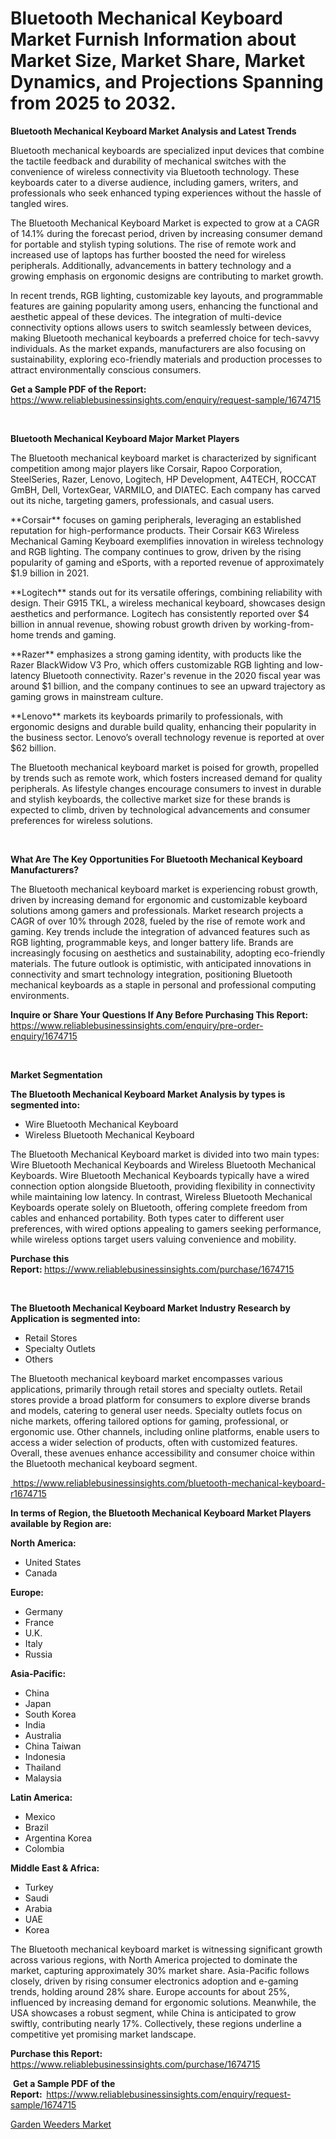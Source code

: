 <p><h1>Bluetooth Mechanical Keyboard Market Furnish Information about Market Size, Market Share, Market Dynamics, and Projections Spanning from 2025 to 2032.</h1></p><p><strong>Bluetooth Mechanical Keyboard Market Analysis and Latest Trends</strong></p>
<p><p>Bluetooth mechanical keyboards are specialized input devices that combine the tactile feedback and durability of mechanical switches with the convenience of wireless connectivity via Bluetooth technology. These keyboards cater to a diverse audience, including gamers, writers, and professionals who seek enhanced typing experiences without the hassle of tangled wires.</p><p>The Bluetooth Mechanical Keyboard Market is expected to grow at a CAGR of 14.1% during the forecast period, driven by increasing consumer demand for portable and stylish typing solutions. The rise of remote work and increased use of laptops has further boosted the need for wireless peripherals. Additionally, advancements in battery technology and a growing emphasis on ergonomic designs are contributing to market growth.</p><p>In recent trends, RGB lighting, customizable key layouts, and programmable features are gaining popularity among users, enhancing the functional and aesthetic appeal of these devices. The integration of multi-device connectivity options allows users to switch seamlessly between devices, making Bluetooth mechanical keyboards a preferred choice for tech-savvy individuals. As the market expands, manufacturers are also focusing on sustainability, exploring eco-friendly materials and production processes to attract environmentally conscious consumers.</p></p>
<p><strong>Get a Sample PDF of the Report:&nbsp;</strong> <a href="https://www.reliablebusinessinsights.com/enquiry/request-sample/1674715?utm_campaign=3051&utm_medium=2&utm_source=Github&utm_content=ia&utm_term=25032025&utm_id=bluetooth-mechanical-keyboard">https://www.reliablebusinessinsights.com/enquiry/request-sample/1674715</a></p>
<p>&nbsp;</p>
<p><strong>Bluetooth Mechanical Keyboard Major Market Players</strong></p>
<p><p>The Bluetooth mechanical keyboard market is characterized by significant competition among major players like Corsair, Rapoo Corporation, SteelSeries, Razer, Lenovo, Logitech, HP Development, A4TECH, ROCCAT GmBH, Dell, VortexGear, VARMILO, and DIATEC. Each company has carved out its niche, targeting gamers, professionals, and casual users.</p><p>**Corsair** focuses on gaming peripherals, leveraging an established reputation for high-performance products. Their Corsair K63 Wireless Mechanical Gaming Keyboard exemplifies innovation in wireless technology and RGB lighting. The company continues to grow, driven by the rising popularity of gaming and eSports, with a reported revenue of approximately $1.9 billion in 2021.</p><p>**Logitech** stands out for its versatile offerings, combining reliability with design. Their G915 TKL, a wireless mechanical keyboard, showcases design aesthetics and performance. Logitech has consistently reported over $4 billion in annual revenue, showing robust growth driven by working-from-home trends and gaming.</p><p>**Razer** emphasizes a strong gaming identity, with products like the Razer BlackWidow V3 Pro, which offers customizable RGB lighting and low-latency Bluetooth connectivity. Razer's revenue in the 2020 fiscal year was around $1 billion, and the company continues to see an upward trajectory as gaming grows in mainstream culture.</p><p>**Lenovo** markets its keyboards primarily to professionals, with ergonomic designs and durable build quality, enhancing their popularity in the business sector. Lenovo’s overall technology revenue is reported at over $62 billion.</p><p>The Bluetooth mechanical keyboard market is poised for growth, propelled by trends such as remote work, which fosters increased demand for quality peripherals. As lifestyle changes encourage consumers to invest in durable and stylish keyboards, the collective market size for these brands is expected to climb, driven by technological advancements and consumer preferences for wireless solutions.</p></p>
<p>&nbsp;</p>
<p><strong>What Are The Key Opportunities For Bluetooth Mechanical Keyboard Manufacturers?</strong></p>
<p><p>The Bluetooth mechanical keyboard market is experiencing robust growth, driven by increasing demand for ergonomic and customizable keyboard solutions among gamers and professionals. Market research projects a CAGR of over 10% through 2028, fueled by the rise of remote work and gaming. Key trends include the integration of advanced features such as RGB lighting, programmable keys, and longer battery life. Brands are increasingly focusing on aesthetics and sustainability, adopting eco-friendly materials. The future outlook is optimistic, with anticipated innovations in connectivity and smart technology integration, positioning Bluetooth mechanical keyboards as a staple in personal and professional computing environments.</p></p>
<p><strong>Inquire or Share Your Questions If Any Before Purchasing This Report:</strong> <a href="https://www.reliablebusinessinsights.com/enquiry/pre-order-enquiry/1674715?utm_campaign=3051&utm_medium=2&utm_source=Github&utm_content=ia&utm_term=25032025&utm_id=bluetooth-mechanical-keyboard">https://www.reliablebusinessinsights.com/enquiry/pre-order-enquiry/1674715</a></p>
<p>&nbsp;</p>
<p><strong>Market Segmentation</strong></p>
<p><strong>The Bluetooth Mechanical Keyboard Market Analysis by types is segmented into:</strong></p>
<p><ul><li>Wire Bluetooth Mechanical Keyboard</li><li>Wireless Bluetooth Mechanical Keyboard</li></ul></p>
<p><p>The Bluetooth Mechanical Keyboard market is divided into two main types: Wire Bluetooth Mechanical Keyboards and Wireless Bluetooth Mechanical Keyboards. Wire Bluetooth Mechanical Keyboards typically have a wired connection option alongside Bluetooth, providing flexibility in connectivity while maintaining low latency. In contrast, Wireless Bluetooth Mechanical Keyboards operate solely on Bluetooth, offering complete freedom from cables and enhanced portability. Both types cater to different user preferences, with wired options appealing to gamers seeking performance, while wireless options target users valuing convenience and mobility.</p></p>
<p><strong>Purchase this Report:&nbsp;</strong><a href="https://www.reliablebusinessinsights.com/purchase/1674715?utm_campaign=3051&utm_medium=2&utm_source=Github&utm_content=ia&utm_term=25032025&utm_id=bluetooth-mechanical-keyboard">https://www.reliablebusinessinsights.com/purchase/1674715</a></p>
<p>&nbsp;</p>
<p><strong>The Bluetooth Mechanical Keyboard Market Industry Research by Application is segmented into:</strong></p>
<p><ul><li>Retail Stores</li><li>Specialty Outlets</li><li>Others</li></ul></p>
<p><p>The Bluetooth mechanical keyboard market encompasses various applications, primarily through retail stores and specialty outlets. Retail stores provide a broad platform for consumers to explore diverse brands and models, catering to general user needs. Specialty outlets focus on niche markets, offering tailored options for gaming, professional, or ergonomic use. Other channels, including online platforms, enable users to access a wider selection of products, often with customized features. Overall, these avenues enhance accessibility and consumer choice within the Bluetooth mechanical keyboard segment.</p></p>
<p><a href="https://www.reliablebusinessinsights.com/bluetooth-mechanical-keyboard-r1674715?utm_campaign=3051&utm_medium=2&utm_source=Github&utm_content=ia&utm_term=25032025&utm_id=bluetooth-mechanical-keyboard">&nbsp;https://www.reliablebusinessinsights.com/bluetooth-mechanical-keyboard-r1674715</a></p>
<p><strong>In terms of Region, the Bluetooth Mechanical Keyboard Market Players available by Region are:</strong></p>
<p>
    <p> <strong> North America: </strong>
        <ul>
            <li>United States</li>
            <li>Canada</li>
        </ul>
        </p> 
    <p> <strong> Europe: </strong>
        <ul>
            <li>Germany</li>
            <li>France</li>
            <li>U.K.</li>
            <li>Italy</li>
            <li>Russia</li>
        </ul>
        </p> 
    <p> <strong> Asia-Pacific: </strong>
        <ul>
            <li>China</li>
            <li>Japan</li>
            <li>South Korea</li>
            <li>India</li>
            <li>Australia</li>
            <li>China Taiwan</li>
            <li>Indonesia</li>
            <li>Thailand</li>
            <li>Malaysia</li>
        </ul>
        </p> 
    <p> <strong> Latin America: </strong>
        <ul>
            <li>Mexico</li>
            <li>Brazil</li>
            <li>Argentina Korea</li>
            <li>Colombia</li>
        </ul>
        </p> 
    <p> <strong> Middle East & Africa: </strong>
        <ul>
            <li>Turkey</li>
            <li>Saudi</li>
            <li>Arabia</li>
            <li>UAE</li>
            <li>Korea</li>
        </ul>
    </p>
    </p>
<p><p>The Bluetooth mechanical keyboard market is witnessing significant growth across various regions, with North America projected to dominate the market, capturing approximately 30% market share. Asia-Pacific follows closely, driven by rising consumer electronics adoption and e-gaming trends, holding around 28% share. Europe accounts for about 25%, influenced by increasing demand for ergonomic solutions. Meanwhile, the USA showcases a robust segment, while China is anticipated to grow swiftly, contributing nearly 17%. Collectively, these regions underline a competitive yet promising market landscape.</p></p>
<p><strong>Purchase this Report: </strong><a href="https://www.reliablebusinessinsights.com/purchase/1674715?utm_campaign=3051&utm_medium=2&utm_source=Github&utm_content=ia&utm_term=25032025&utm_id=bluetooth-mechanical-keyboard">https://www.reliablebusinessinsights.com/purchase/1674715</a></p>
<p>&nbsp;<strong>Get a Sample PDF of the Report:&nbsp;&nbsp;</strong><a href="https://www.reliablebusinessinsights.com/enquiry/request-sample/1674715?utm_campaign=3051&utm_medium=2&utm_source=Github&utm_content=ia&utm_term=25032025&utm_id=bluetooth-mechanical-keyboard">https://www.reliablebusinessinsights.com/enquiry/request-sample/1674715</a></p>
<p><strong></strong></p>
<p><p><a href="https://github.com/deyniphytic/Market-Research-Report-List-1/blob/main/garden-weeders-market.md?utm_campaign=3051&utm_medium=2&utm_source=Github&utm_content=ia&utm_term=25032025&utm_id=bluetooth-mechanical-keyboard">Garden Weeders Market</a></p></p>